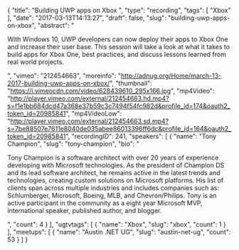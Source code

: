 {
  "title": "Building UWP apps on Xbox ",
  "type": "recording",
  "tags": [
    "Xbox"
  ],
  "date": "2017-03-13T14:13:27",
  "draft": false,
  "slug": "building-uwp-apps-on-xbox",
  "abstract": "<p>With Windows 10, UWP developers can now deploy their apps to Xbox One and increase their user base. This session will take a look at what it takes to build apps for Xbox One, best practices, and discuss lessons learned from real world projects.</p>",
  "vimeo": "212454663",
  "moreinfo": "http://adnug.org/Home/march-13-2017-building-uwp-apps-on-xbox/",
  "thumbnail": "https://i.vimeocdn.com/video/628439610_295x166.jpg",
  "mp4Video": "http://player.vimeo.com/external/212454663.hd.mp4?s=f1e1bb684dcd47a368e37b59c3c7494f54fc982d&profile_id=174&oauth2_token_id=20985841",
  "mp4VideoLow": "http://player.vimeo.com/external/212454663.sd.mp4?s=7be88507e7611e8040de035abee86013396ff6dc&profile_id=164&oauth2_token_id=20985841",
  "recordingID": 241,
  "speakers": [
    {
      "name": "Tony Champion",
      "slug": "tony-champion",
      "bio": "<p>Tony Champion is a software architect with over 20 years of experience developing with Microsoft technologies. As the president of Champion DS and its lead software architect, he remains active in the latest trends and technologies, creating custom solutions on Microsoft platforms. His list of clients span across multiple industries and includes companies such as: Schlumberger, Microsoft, Boeing, MLB, and Chevron/Philips. Tony is an active participant in the community as a eight year Microsoft MVP, international speaker, published author, and blogger.</p>",
      "count": 4
    }
  ],
  "ugtvtags": [
    {
      "name": "Xbox",
      "slug": "xbox",
      "count": 1
    }
  ],
  "meetups": [
    {
      "name": "Austin .NET UG",
      "slug": "austin-net-ug",
      "count": 53
    }
  ]
}